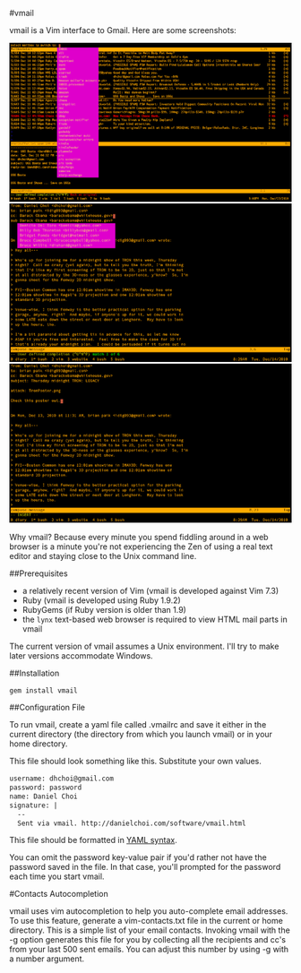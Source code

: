 #vmail

vmail is a Vim interface to Gmail. Here are some screenshots:

<a href="images-vmail/1.png" rel="lightbox[screens]"><img src="images-vmail/1.png" /></a>
<a href="images-vmail/autocomplete.png" rel="lightbox[screens]"><img src="images-vmail/autocomplete.png" /></a>
<a href="images-vmail/attach.png" rel="lightbox[screens]"><img src="images-vmail/attach.png" /></a>

Why vmail? Because every minute you spend fiddling around in a web browser is a
minute you're not experiencing the Zen of using a real text editor and staying
close to the Unix command line.
 
##Prerequisites

* a relatively recent version of Vim (vmail is developed against Vim 7.3)
* Ruby (vmail is developed using Ruby 1.9.2)
* RubyGems (if Ruby version is older than 1.9)
* the `lynx` text-based web browser is required to view HTML mail parts in vmail

The current version of vmail assumes a Unix environment. I'll try to make later versions accommodate Windows.

##Installation

    gem install vmail

##Configuration File

To run vmail, create a yaml file called .vmailrc and save it either in the
current directory (the directory from which you launch vmail) or in your home
directory. 

This file should look something like this. Substitute your own values.

    username: dhchoi@gmail.com
    password: password
    name: Daniel Choi
    signature: |
      --
      Sent via vmail. http://danielchoi.com/software/vmail.html

This file should be formatted in [YAML syntax][1].

[1]:http://www.yaml.org/spec/1.2/spec.html

You can omit the password key-value pair if you'd rather not have the password
saved in the file. In that case, you'll prompted for the password each time you
start vmail.

#Contacts Autocompletion

vmail uses vim autocompletion to help you auto-complete email addresses.
To use this feature, generate a vim-contacts.txt file in the current or
home directory. This is a simple list of your email contacts.
Invoking vmail with the -g option generates this file for you by
collecting all the recipients and cc's from your last 500 sent
emails. You can adjust this number by using -g with a number argument. 



